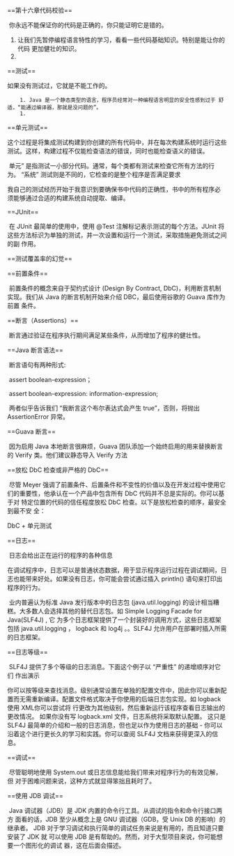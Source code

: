 ==第十六章代码校验==

​	你永远不能保证你的代码是正确的，你只能证明它是错的。

1. 让我们先暂停编程语言特性的学习，看看一些代码基础知识。特别是能让你的代码 更加健壮的知识。
2. 

==测试==

如果没有测试过，它就是不能工作的。

		1. Java 是一个静态类型的语言，程序员经常对一种编程语言明显的安全性感到过于 舒适，“能通过编译器，那就是没问题的”。
		1. 

==单元测试==

​		这个过程是将集成测试构建到你创建的所有代码中，并在每次构建系统时运行这些 测试。这样，构建过程不仅能检查语法的错误，同时也能检查语义的错误。

​		单元” 是指测试一小部分代码。通常，每个类都有测试来检查它所有方法的行为。 “系统” 测试则是不同的，它检查的是整个程序是否满足要求

​		我自己的测试经历开始于我意识到要确保书中代码的正确性，书中的所有程序必 须能够通过合适的构建系统自动提取、编译。

==JUnit==

​		在 JUnit 最简单的使用中，使用 @Test 注解标记表示测试的每个方法。JUnit 将 这些方法标识为单独的测试，并一次设置和运行一个测试，采取措施避免测试之间的副 作用。

==测试覆盖率的幻觉==



==前置条件==

​		前置条件的概念来自于契约式设计 (Design By Contract, DbC)，利用断言机制 实现。我们从 Java 的断言机制开始来介绍 DBC，最后使用谷歌的 Guava 库作为前置 条件。

==断言（Assertions）==

​		断言通过验证在程序执行期间满足某些条件，从而增加了程序的健壮性。

==Java 断言语法==

​		断言语句有两种形式:

​					assert boolean-expression；

​					assert boolean-expression: information-expression;

​		两者似乎告诉我们 “我断言这个布尔表达式会产生 true”，否则，将抛出 AssertionError 异常。

==Guava 断言==

​		因为启用 Java 本地断言很麻烦，Guava 团队添加一个始终启用的用来替换断言的 Verify 类。他们建议静态导入 Verify 方法

==放松 DbC 检查或非严格的 DbC==

​		尽管 Meyer 强调了前置条件、后置条件和不变性的价值以及在开发过程中使用它 们的重要性，他承认在一个产品中包含所有 DbC 代码并不总是实际的。你可以基于对 特定位置的代码的信任程度放松 DbC 检查。以下是放松检查的顺序，最安全到最不安 全：

DbC + 单元测试

==日志==

​		日志会给出正在运行的程序的各种信息

​		在调试程序中，日志可以是普通状态数据，用于显示程序运行过程在调试期间，日志也能带来好处。如果没有日志，你可能会尝试通过插入 println() 语句来打印出程序的行为。

​		业内普遍认为标准 Java 发行版本中的日志包 (java.util.logging) 的设计相当糟 糕。大多数人会选择其他的替代日志包。如 Simple Logging Facade for Java(SLF4J) , 它 为多个日志框架提供了一个封装好的调用方式，这些日志框架包括 java.util.logging ， logback 和 log4j 。。SLF4J 允许用户在部署时插入所需的日志框架。

==日志等级==

​		SLF4J 提供了多个等级的日志消息。下面这个例子以 “严重性” 的递增顺序对它们 作出演示

你可以按等级来查找消息。级别通常设置在单独的配置文件中，因此你可以重新配 置而无需重新编译。配置文件格式取决于你使用的后端日志包实现。如 logback 使用 XML你可以尝试将 行更改为其他级别，然后重新运行该程序查看日志输出的更改情况。 如果你没有写 logback.xml 文件，日志系统将采取默认配置。 这只是 SLF4J 最简单的介绍和一般的日志消息，但也足以作为使用日志的基础 - 你可以沿着这个进行更长久的学习和实践。你可以查阅 SLF4J 文档来获得更深入的信 息。

==调试==

​		尽管聪明地使用 System.out 或日志信息能给我们带来对程序行为的有效见解，但 对于困难问题来说，这种方式就显得笨拙且耗时了。

==使用 JDB 调试==

​		Java 调试器（JDB）是 JDK 内置的命令行工具。从调试的指令和命令行接口两方 面看的话，JDB 至少从概念上是 GNU 调试器（GDB，受 Unix DB 的影响）的继承者。 JDB 对于学习调试和执行简单的调试任务来说是有用的，而且知道只要安装了 JDK 就 可以使用 JDB 是有帮助的。然而，对于大型项目来说，你可能想要一个图形化的调试 器，这在后面会描述。